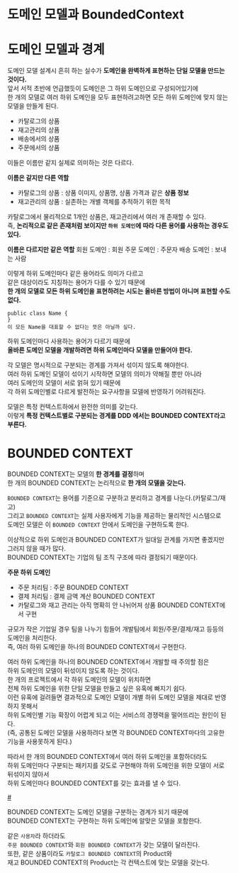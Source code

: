 도메인 모델과 BoundedContext     
==============================    
# 도메인 모델과 경계     
도메인 모델 설계시 흔히 하는 실수가 **도메인을 완벽하게 표현하는 단일 모델을 만드는 것이다.**     
앞서 서적 초반에 언급했듯이 도메인은 그 하위 도메인으로 구성되어있기에      
한 개의 모델로 여러 하위 도메인을 모두 표현하려고하면 모든 하위 도메인에 맞지 않는 모델을 만들게 된다.      

* 카탈로그의 상품  
* 재고관리의 상품
* 배송에서의 상품
* 주문에서의 상품

이들은 이름만 같지 실제로 의미하는 것은 다르다.
    
**이름은 같지만 다른 역할**   
* 카탈로그의 상품 : 상품 이미지, 상품명, 상품 가격과 같은 **상품 정보**  
* 재고관리의 상품 : 실존하는 개별 객체를  추적하기 위한 목적   

카탈로그에서 물리적으로 1개인 상품은, 재고관리에서 여러 개 존재할 수 있다.        
즉, **논리적으로 같은 존재처럼 보이지만 `하위 도메인`에 따라 다른 용어를 사용하는 경우도 있다.**     

[]()     
 
**이름은 다르지만 같은 역할**
회원 도메인 : 회원
주문 도메인 : 주문자
배송 도메인 : 보내는 사람
    
이렇게 하위 도메인마다 같은 용어라도 의미가 다르고       
같은 대상이라도 지칭하는 용어가 다를 수 있기 때문에       
**한 개의 모델로 모든 하위 도메인을 표현하려는 시도는 올바른 방법이 아니며 표현할 수도 없다.**     
   
```
public class Name {
}
이 모든 Name을 대표할 수 없다는 뜻은 아닐까 싶다.   
```

하위 도메인마다 사용하는 용어가 다르기 때문에     
**올바른 도메인 모델을 개발하려면 하위 도메인마다 모델을 만들어야 한다.**       
        
각 모델은 명시적으로 구분되는 경계를 가져서 섞이지 않도록 해야한다.           
여러 하위 도메인 모델이 섞이기 시작하면 모델의 의미가 약해질 뿐만 아니라    
여러 도메인의 모델이 서로 얽혀 있기 때문에      
각 하위 도메인별로 다르게 발전하는 요구사항을 모델에 반영하기 어려워진다.               
    
모델은 특정 컨텍스트하에서 완전한 의미를 갖는다.        
이렇게 **특정 컨텍스트별로 구분되는 경계를 DDD 에서는 BOUNDED CONTEXT라고 부른다.**     

# BOUNDED CONTEXT    
BOUNDED CONTEXT는 모델의 **한 경계를 결정**하며         
한 개의 BOUNDED CONTEXT는 논리적으로 **한 개의 모델을 갖는다.**          
       
`BOUNDED CONTEXT`는 용어를 기준으로 구분하고 분리하고 경계를 나눈다.(카탈로그/재고)   
그리고 `BOUNDED CONTEXT`는 실제 사용자에게 기능을 제공하는 물리적인 시스템으로    
도메인 모델은 이 `BOUNDED CONTEXT` 안에서 도메인을 구현하도록 한다.     

이상적으로 하위 도메인과 BOUNDED CONTEXT가 일대일 관계를 가지면 좋겠지만 그러지 않을 때가 많다.      
BOUNDED CONTEXT는 기업의 팀 조직 구조에 따라 결정되기 때문이다.     
  
[]()   
  
**주문 하위 도메인**     
* 주문 처리팀 : 주문 BOUNDED CONTEXT      
* 결제 처리팀 : 결제 금액 계산 BOUNDED CONTEXT   
* 카탈로그와 재고 관리는 아직 명확히 안 나뉘어져 상품 BOUNDED CONTEXT에서 구현 

규모가 작은 기업일 경우 팀을 나누기 힘들어 개발팀에서 회원/주문/결제/재고 등등의 도메인을 처리한다.     
즉, 여러 하위 도메인을 하나의 BOUNDED CONTEXT에서 구현한다.    

여러 하위 도메인을 하나의 BOUNDED CONTEXT에서 개발할 때 주의할 점은    
하위 도메인의 모델이 뒤섞이지 않도록 하는 것이다.              
한 개의 프로젝트에서 각 하위 도메인의 모델이 위치하면           
전체 하위 도메인을 위한 단일 모델을 만들고 싶은 유혹에 빠지기 쉽다.          
이런 유혹에 걸려들면 결과적으로 도메인 모델이 개별 하위 도메인 모델을 제대로 반영하지 못해서         
하위 도메인별 기능 확장이 어렵게 되고 이는 서비스의 경쟁력을 떨어뜨리는 원인이 된다.         
(즉, 공통된 도메인 모델을 사용하려다 보면 각 BOUNDED CONTEXT마다의 고유한 기능을 사용못하게 된다.)    
  
따라서 한 개의 BOUNDED CONTEXT에서 여러 하위 도메인을 포함하더라도      
하위 도메인마다 구분되는 패키지를 갖도로 구현해야 하위 도메인을 위한 모델이 서로 뒤섞이지 않아서     
하위 도메인마다 BOUNDED CONTEXT를 갖는 효과를 낼 수 있다.     

[#](#)  

BOUNDED CONTEXT는 도메인 모델을 구분하는 경계가 되기 때문에       
BOUNDED CONTEXT는 구현하는 하위 도메인에 알맞은 모델을 포함한다.    

같은 `사용자`라 하더라도   
`주문 BOUNDED CONTEXT`와 `회원 BOUNDED CONTEXT`가 갖는 모델이 달라진다.    
또한, 같은 상품이라도 `카탈로그 BOUNDED CONTEXT`의 Product와            
재고 BOUNDED CONTEXT의 Product는 각 컨텍스트에 맞는 모델을 갖는다.    



















